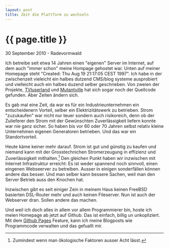 ```yaml
---
layout: post
title: Zeit die Plattform zu wechseln
---
```


{{ page.title }}
================

<p class="meta">30 September 2010 - Radevormwald</p>

Ich betreibe seit etwa 14 Jahren einen "eigenen" Server im Internet, auf dem auch "immer schon" meine Hompage gehostet war. Unten auf meiner Homepage steht "Created: Thu Aug 19 21:17:05 CEST 1997". Ich habe in der zwischenzeit vieleicht ein halbes dutzend CMS/blog systeme ausprobiert und vielleicht auch ein halbes duzend selber geschrieben. Von zweien der Projekte, [TVluserland](http://github.com/mdornseif/TvLuserland) und [Mutantville](http://github.com/mdornseif/mutantville) hat sich sogar noch der Quellcode gefunden. Aber Zeiten ändern sich.

Es gab mal eine Zeit, da war es für ein Industrieunternehmen ein entscheidenern Vorteil, selber ein Elektrizitätswerk zu betrieben. Strom "zuzukaufen" war nicht nur teuer sondern auch risikoreich, denn ob der Zulieferer den Strom mit der Gewünschten Zuverlässigkeit liefern konnte war nie ganz sicher. So haben bis vor 60 oder 70 Jahren selbst relativ kleine Unternehmen eigenen Generatoren betrieben. Und das war ein Standortvorteil.

Heute käme keiner mehr darauf. Strom ist gut und günstig zu kaufen und niemand kann mit der Grosstechnichen Stromerzeugung in effizienz und Zuverlässigkeit mithalten.[^oeko] Den gleichen Punkt haben wir inzwischen mit Internet Infrastruktur erreicht: Es ist weder spannend noch sinnvoll, einen eingenen Webseerver zu betreiben. Ausser in einigen sonderfällen können andere das besser. Und man selber kann bessere Sachen, weil man den Server Betrieb auss den Knochen hat.

Inzwischen gibt es seit einiger Zein in meinem Haus keinen FreeBSD basierten DSL-Router mehr und auch keinen Fileserver. Nun ist auch der Webserver dran. Sollen andere das machen.

Und weil ich doch alles in allem vor allem Programmierer bin, hoste ich meien Homepage ab jetzt auf Github. Das ist einfach, billig un unkopliziert. Mit dem [Github Pages](http://pages.github.com/) Feature, kann ich meine Blogposts wie Programmcode verwalten und das gefuallt mir.

[^oeko]: Zumindest wenn man ökologische Faktoren ausser Acht lässt.


